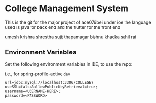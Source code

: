 # College Management System
This is the git for the major project of ace076bei under ioe
the language used is java for back end and the flutter for the front end

umesh krishna shrestha
sujit thapamagar
bishnu khadka
sahil rai

## Environment Variables 
Set the following environment variables in IDE, to use the repo: 

i.e., for spring-profile-active `dev`
```
url=jdbc:mysql://localhost:3306/COLLEGE?useSSL=false&allowPublicKeyRetrieval=true;
username=<USERNAME-HERE>;
password=<PASSWORD>
```